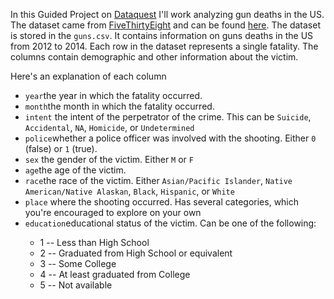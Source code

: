 <p>In this Guided Project on <a href='http://dataquest.io'>Dataquest</a> I'll work analyzing gun deaths in the US. The dataset came from <a href='https://fivethirtyeight.com/'>FiveThirtyEight</a> and can be found <a href='https://github.com/fivethirtyeight/guns-data'>here</a>. The dataset is stored in the <code>guns.csv</code>. It contains information on guns deaths in the US from 2012 to 2014. Each row in the dataset represents a single fatality. The columns contain demographic and other information about the victim.<p>

<p>Here's an explanation of each column</p>
<ul>
  <li><code>year</code>the year in which the fatality occurred.</li>
  <li><code>month</code>the month in which the fatality occurred.</li>
  <li><code>intent</code> the intent of the perpetrator of the crime. This can be <code>Suicide</code>, <code>Accidental</code>, <code>NA</code>, <code>Homicide</code>, or <code>Undetermined</code></li>
  <li><code>police</code>whether a police officer was involved with the shooting. Either <code>0</code> (false) or <code>1</code> (true).</li>
  <li><code>sex</code> the gender of the victim. Either <code>M</code> or <code>F</code></li>
  <li><code>age</code>the age of the victim.</li>
  <li><code>race</code>the race of the victim. Either <code>Asian/Pacific Islander</code>, <code>Native American/Native Alaskan</code>, <code>Black</code>, <code>Hispanic</code>, or <code>White</code></li>
  <li><code>place</code> where the shooting occurred. Has several categories, which you're encouraged to explore on your own</li>
  <li><code>education</code>educational status of the victim. Can be one of the following:</li>
    <ul>  
      <li>1 -- Less than High School</li>
      <li>2 -- Graduated from High School or equivalent</li>
      <li>3 -- Some College</li>
      <li>4 -- At least graduated from College</li>
      <li>5 -- Not available</li>
    <ul>
</ul>
